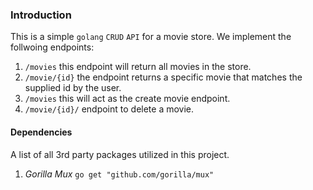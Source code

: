 ### Introduction

This is a simple `golang` `CRUD` `API` for a movie store. We implement the follwoing endpoints:
1. `/movies`
this endpoint will return all movies in the store.
2. `/movie/{id}`
the endpoint returns a specific movie that matches the supplied id by the user.
3. `/movies`
this will act as the create movie endpoint.
4. `/movie/{id}/`
endpoint to delete a movie.

#### Dependencies
A list of all 3rd party packages utilized in this project.
1. _Gorilla Mux_
`go get "github.com/gorilla/mux"`

